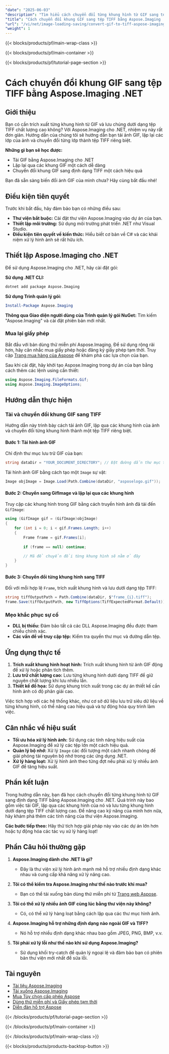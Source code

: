 ```yaml
---
"date": "2025-06-03"
"description": "Tìm hiểu cách chuyển đổi từng khung hình từ GIF sang tệp TIFF chất lượng cao bằng Aspose.Imaging cho .NET. Hướng dẫn này cung cấp hướng dẫn từng bước và ứng dụng thực tế."
"title": "Cách chuyển đổi khung GIF sang tệp TIFF bằng Aspose.Imaging .NET"
"url": "/vi/net/image-loading-saving/convert-gif-to-tiff-aspose-imaging-net/"
"weight": 1
---
```


{{< blocks/products/pf/main-wrap-class >}}

{{< blocks/products/pf/main-container >}}

{{< blocks/products/pf/tutorial-page-section >}}
# Cách chuyển đổi khung GIF sang tệp TIFF bằng Aspose.Imaging .NET

## Giới thiệu

Bạn có cần trích xuất từng khung hình từ GIF và lưu chúng dưới dạng tệp TIFF chất lượng cao không? Với Aspose.Imaging cho .NET, nhiệm vụ này rất đơn giản. Hướng dẫn của chúng tôi sẽ hướng dẫn bạn tải ảnh GIF, lặp lại các lớp của ảnh và chuyển đổi từng lớp thành tệp TIFF riêng biệt.

**Những gì bạn sẽ học được:**
- Tải GIF bằng Aspose.Imaging cho .NET
- Lặp lại qua các khung GIF một cách dễ dàng
- Chuyển đổi khung GIF sang định dạng TIFF một cách hiệu quả

Bạn đã sẵn sàng biến đổi ảnh GIF của mình chưa? Hãy cùng bắt đầu nhé!

## Điều kiện tiên quyết

Trước khi bắt đầu, hãy đảm bảo bạn có những điều sau:

- **Thư viện bắt buộc:** Cài đặt thư viện Aspose.Imaging vào dự án của bạn.
- **Thiết lập môi trường:** Sử dụng môi trường phát triển .NET như Visual Studio.
- **Điều kiện tiên quyết về kiến thức:** Hiểu biết cơ bản về C# và các khái niệm xử lý hình ảnh sẽ rất hữu ích.

## Thiết lập Aspose.Imaging cho .NET

Để sử dụng Aspose.Imaging cho .NET, hãy cài đặt gói:

**Sử dụng .NET CLI:**
```bash
dotnet add package Aspose.Imaging
```

**Sử dụng Trình quản lý gói:**
```powershell
Install-Package Aspose.Imaging
```

**Thông qua Giao diện người dùng của Trình quản lý gói NuGet:** Tìm kiếm "Aspose.Imaging" và cài đặt phiên bản mới nhất.

### Mua lại giấy phép

Bắt đầu với bản dùng thử miễn phí Aspose.Imaging. Để sử dụng rộng rãi hơn, hãy cân nhắc mua giấy phép hoặc đăng ký giấy phép tạm thời. Truy cập [Trang mua hàng của Aspose](https://purchase.aspose.com/buy) để khám phá các lựa chọn của bạn.

Sau khi cài đặt, hãy khởi tạo Aspose.Imaging trong dự án của bạn bằng cách thêm các lệnh using cần thiết:

```csharp
using Aspose.Imaging.FileFormats.Gif;
using Aspose.Imaging.ImageOptions;
```

## Hướng dẫn thực hiện

### Tải và chuyển đổi khung GIF sang TIFF

Hướng dẫn này trình bày cách tải ảnh GIF, lặp qua các khung hình của ảnh và chuyển đổi từng khung hình thành một tệp TIFF riêng biệt.

#### Bước 1: Tải hình ảnh GIF

Chỉ định thư mục lưu trữ GIF của bạn:

```csharp
string dataDir = "YOUR_DOCUMENT_DIRECTORY"; // Đặt đường dẫn thư mục tài liệu của bạn ở đây
```

Tải hình ảnh GIF bằng cách tạo một `Image` sự vật:

```csharp
Image objImage = Image.Load(Path.Combine(dataDir, "asposelogo.gif"));
```

#### Bước 2: Chuyển sang GifImage và lặp lại qua các khung hình

Truy cập các khung hình trong GIF bằng cách truyền hình ảnh đã tải đến `GifImage`:

```csharp
using (GifImage gif = (GifImage)objImage)
{
    for (int i = 0; i < gif.Frames.Length; i++)
    {
        Frame frame = gif.Frames[i];
        
        if (frame == null) continue;

        // Mã để chuyển đổi từng khung hình sẽ nằm ở đây
    }
}
```

#### Bước 3: Chuyển đổi từng khung hình sang TIFF

Đối với mỗi hợp lệ `Frame`, trích xuất khung hình và lưu dưới dạng tệp TIFF:

```csharp
string tiffOutputPath = Path.Combine(dataDir, $"frame_{i}.tiff");
frame.Save(tiffOutputPath, new TiffOptions(TiffExpectedFormat.Default));
```

### Mẹo khắc phục sự cố

- **DLL bị thiếu:** Đảm bảo tất cả các DLL Aspose.Imaging đều được tham chiếu chính xác.
- **Các vấn đề về truy cập tệp:** Kiểm tra quyền thư mục và đường dẫn tệp.

## Ứng dụng thực tế

1. **Trích xuất khung hình hoạt hình:** Trích xuất khung hình từ ảnh GIF động để xử lý hoặc phân tích thêm.
2. **Lưu trữ chất lượng cao:** Lưu từng khung hình dưới dạng TIFF để giữ nguyên chất lượng khi lưu nhiều lần.
3. **Thiết kế đồ họa:** Sử dụng khung trích xuất trong các dự án thiết kế cần hình ảnh có độ phân giải cao.

Việc tích hợp với các hệ thống khác, như cơ sở dữ liệu lưu trữ siêu dữ liệu về từng khung hình, có thể nâng cao hiệu quả và tự động hóa quy trình làm việc.

## Cân nhắc về hiệu suất

- **Tối ưu hóa xử lý hình ảnh:** Sử dụng các tính năng hiệu suất của Aspose.Imaging để xử lý các tệp lớn một cách hiệu quả.
- **Quản lý bộ nhớ:** Xử lý `Image` các đối tượng một cách nhanh chóng để giải phóng tài nguyên bộ nhớ trong các ứng dụng .NET.
- **Xử lý hàng loạt:** Xử lý hình ảnh theo từng đợt nếu phải xử lý nhiều ảnh GIF để tăng hiệu suất.

## Phần kết luận

Trong hướng dẫn này, bạn đã học cách chuyển đổi từng khung hình từ GIF sang định dạng TIFF bằng Aspose.Imaging cho .NET. Quá trình này bao gồm việc tải GIF, lặp qua các khung hình của nó và lưu từng khung hình dưới dạng tệp TIFF chất lượng cao. Để nâng cao kỹ năng của mình hơn nữa, hãy khám phá thêm các tính năng của thư viện Aspose.Imaging.

**Các bước tiếp theo:** Hãy thử tích hợp giải pháp này vào các dự án lớn hơn hoặc tự động hóa các tác vụ xử lý hàng loạt!

## Phần Câu hỏi thường gặp

1. **Aspose.Imaging dành cho .NET là gì?**
   - Đây là thư viện xử lý hình ảnh mạnh mẽ hỗ trợ nhiều định dạng khác nhau và cung cấp khả năng xử lý nâng cao.
   
2. **Tôi có thể kiểm tra Aspose.Imaging như thế nào trước khi mua?**
   - Bạn có thể tải xuống bản dùng thử miễn phí từ [Trang web Aspose](https://releases.aspose.com/imaging/net/).

3. **Tôi có thể xử lý nhiều ảnh GIF cùng lúc bằng thư viện này không?**
   - Có, có thể xử lý hàng loạt bằng cách lặp qua các thư mục hình ảnh.

4. **Aspose.Imaging hỗ trợ những định dạng nào ngoài GIF và TIFF?**
   - Nó hỗ trợ nhiều định dạng khác nhau bao gồm JPEG, PNG, BMP, v.v.

5. **Tôi phải xử lý lỗi như thế nào khi sử dụng Aspose.Imaging?**
   - Sử dụng khối try-catch để quản lý ngoại lệ và đảm bảo bạn có phiên bản thư viện mới nhất để sửa lỗi.

## Tài nguyên

- [Tài liệu Aspose.Imaging](https://reference.aspose.com/imaging/net/)
- [Tải xuống Aspose.Imaging](https://releases.aspose.com/imaging/net/)
- [Mua Tùy chọn cấp phép Aspose](https://purchase.aspose.com/buy)
- [Dùng thử miễn phí và Giấy phép tạm thời](https://releases.aspose.com/imaging/net/)
- [Diễn đàn hỗ trợ Aspose](https://forum.aspose.com/c/imaging/10)

{{< /blocks/products/pf/tutorial-page-section >}}

{{< /blocks/products/pf/main-container >}}

{{< /blocks/products/pf/main-wrap-class >}}

{{< blocks/products/products-backtop-button >}}
